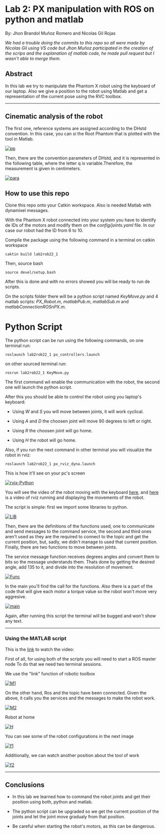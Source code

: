 # Lab 2: PX manipulation with ROS on python and matlab

By: Jhon Brandol Muñoz Romero and Nicolas Gil Rojas

_We had a trouble doing the commits to this repo so all were made by Nicolas Gil using VS code but Jhon Muñoz participated in the creation of the scrips and the explanation of matlab code, he made pull request but I wasn't able to merge them._

## Abstract
In this lab we try to manipulate the Phantom X robot using the keyboard of our laptop. Also we give a position to the robot using Matlab and get a representation of the current pose using the RVC toolbox.
- - - 
##  Cinematic analysis of the robot
The first one, reference systems are assigned according to the DHstd convention. In this case, you can si the Root Phantom that is plotted with the tool in Matlab. 

<a href="https://imgbb.com/"><img src="https://i.ibb.co/tXtr8yM/pp.jpg" alt="pp" border="0"></a>

Then, there are the convention parameters of DHstd, and it is represented in the following table, where the letter q is variable.Therefore, the measurement is given in centimeters.

 <a href="https://imgbb.com/"><img src="https://i.ibb.co/482tP1q/para.png" alt="para" border="0"></a>

## How to use this repo
Clone this repo onto your Catkin workspace. Also is needed Matlab with dynamixel messages.

With the Phantom X robot connected into your system you have to identify de IDs of the motors and modify them on the _config/joints.yaml_ file. In our case our robot had the ID from 6 to 10.

Compile the package using the following command in a terminal on catkin workspace

`caktin build lab2rob22_1`

Then, source bash 

`source devel/setup.bash`

After this is done and with no errors showed you will be ready to run de scripts.

On the scripts folder there will be a python script named _KeyMove.py_ and 4 matlab scripts: *PX_Robot.m*, _matlabPub.m_, _matlabSub.m_ and _matlabConnectionROSnPX.m_.

# Python Script

The python script can be run using the following commands, on one terminal run:

`roslaunch lab2rob22_1 px_controllers.launch`

on other sourced terminal run:

`rosrun lab2rob22_1 KeyMove.py`

The first command wil enable the communication with the robot, the second one will launch the python script.

After this you should be able to control the robot using you laptop's keyboard:

- Using _W_ and _S_ you will move between joints, it will work cyclical.

- Using _A_ and _D_ the choosen joint will move 90 degrees to left or right.

- Using _R_ the choosen joint will go home.

- Using _H_ the robot will go home.

Also, if you run the next command in other terminal you will visualize the robot in rviz:

`roslaunch lab2rob22_1 px_rviz_dyna.launch`

This is how it'll see on your pc's screen

<a href="https://ibb.co/nDsby4Z"><img src="https://i.ibb.co/jLvTYqB/rvix-Python.png" alt="rvix-Python" border="0"></a>

You will see the video of the robot moving with the keyboard [here](https://youtu.be/rZpshr-DT9Q), and [here](https://youtube.com/shorts/hQJ9POvi2n4) is a video of rviz running and displaying the movements of the robot.

The script is simple: first we import some libraries to python.

<a href="https://imgbb.com/"><img src="https://i.ibb.co/ccmTfWY/LIB.png" alt="LIB" border="0"></a>

Then, there are the definitions of the functions used, one to communicate and send messages to the command service, the second and third ones aren't used as they are the required to connect to the topic and get the current position, but, sadly, we didn't manage to used that current position. Finally, there are two functions to move between joints.

The service message function receives degrees angles and convert them to bits so the message understands them. Thats done by getting the desired angle, add 135 to it, and divide into the resolution of movement.

<a href="https://ibb.co/nQc3zSL"><img src="https://i.ibb.co/c2FbDdr/Func.png" alt="Func" border="0"></a>

In the main you'll find the call for the functions. Also there is a part of the code that will give each motor a torque value so the robot won't move very aggresive.

<a href="https://ibb.co/0mD587B"><img src="https://i.ibb.co/JmBZ01x/main.png" alt="main" border="0"></a>

Again, after running this script the terminal will be bugged and won't show any text.

- - -

### Using the MATLAB script
This is the [link](https://youtu.be/wtryydCzOSE) to watch the video:


First of all, for using both of the scripts you will need to start a ROS master node To do that we need two terminal sessions. 

We use the "link" function of robotic toolbox 

<a href="https://ibb.co/k8rHtFh"><img src="https://i.ibb.co/BZ7z9Rg/M1.png" alt="M1" border="0"></a>

On the other hand, Ros and the topic have been connected. Given the above, it calls you the services and the messages to make the robot work.

<a href="https://ibb.co/YpQpRsh"><img src="https://i.ibb.co/NZCZVBK/M2.png" alt="M2" border="0"></a>

Robot at home

<a href="https://ibb.co/KjLkTC2"><img src="https://i.ibb.co/nsnvxh7/H.jpg" alt="H" border="0"></a>

You can see some of the robot configurations in the next image

<a href="https://ibb.co/4pyNcKp"><img src="https://i.ibb.co/qpG1z7p/f1.jpg" alt="f1" border="0"></a>

Additionally, we can watch another position about the tool of work 

<a href="https://ibb.co/VYHPFTV"><img src="https://i.ibb.co/Mk83z7n/f2.jpg" alt="f2" border="0"></a>

- - -
## Conclusions
- In this lab we learned how to command the robot joints and get their position using both, python and matlab.

- The python script can be upgraded so we get the current position of the joints and let the joint move gradualy from that position.

- Be careful when starting the robot's motors, as this can be dangerous.
